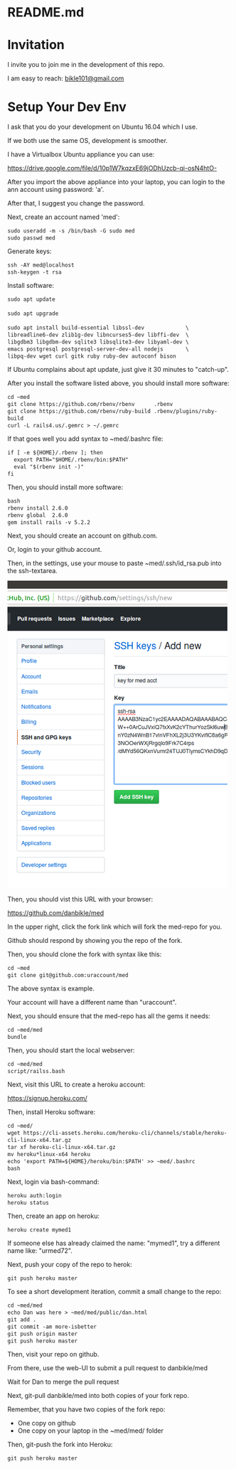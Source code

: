 # README.md

# Invitation

I invite you to join me in the development of this repo.

I am easy to reach: bikle101@gmail.com

# Setup Your Dev Env

I ask that you do your development on Ubuntu 16.04 which I use.

If we both use the same OS, development is smoother.

I have a Virtualbox Ubuntu appliance you can use:

https://drive.google.com/file/d/10p1W7kqzxE69jODhUzcb-qi-osN4htO-

After you import the above appliance into your laptop,
you can login to the ann account using password: 'a'.

After that, I suggest you change the password.

Next, create an account named 'med':

```
sudo useradd -m -s /bin/bash -G sudo med
sudo passwd med
```

Generate keys:

```
ssh -AY med@localhost
ssh-keygen -t rsa
```

Install software:

```
sudo apt update

sudo apt upgrade

sudo apt install build-essential libssl-dev             \
libreadline6-dev zlib1g-dev libncurses5-dev libffi-dev  \
libgdbm3 libgdbm-dev sqlite3 libsqlite3-dev libyaml-dev \
emacs postgresql postgresql-server-dev-all nodejs       \
libpq-dev wget curl gitk ruby ruby-dev autoconf bison
```

If Ubuntu complains about apt update, just give it 30 minutes to "catch-up".

After you install the software listed above, you should install more software:

```
cd ~med
git clone https://github.com/rbenv/rbenv      .rbenv
git clone https://github.com/rbenv/ruby-build .rbenv/plugins/ruby-build
curl -L rails4.us/.gemrc > ~/.gemrc
```

If that goes well you add syntax to ~med/.bashrc file:

```
if [ -e ${HOME}/.rbenv ]; then
  export PATH="$HOME/.rbenv/bin:$PATH"
  eval "$(rbenv init -)"
fi
```

Then, you should install more software:

```
bash
rbenv install 2.6.0
rbenv global  2.6.0
gem install rails -v 5.2.2
```

Next, you should create an account on github.com.

Or, login to your github account.

Then, in the settings, use your mouse to paste ~med/.ssh/id_rsa.pub into the ssh-textarea.

![Image of: public/sshsetting.png](public/sshsetting.png)

Then, you should vist this URL with your browser:

https://github.com/danbikle/med

In the upper right, click the fork link which will fork the med-repo for you.

Github should respond by showing you the repo of the fork.

Then, you should clone the fork with syntax like this:

```
cd ~med
git clone git@github.com:uraccount/med
```

The above syntax is example.

Your account will have a different name than "uraccount".

Next, you should ensure that the med-repo has all the gems it needs:

```
cd ~med/med
bundle
```

Then, you should start the local webserver:

```
cd ~med/med
script/railss.bash
```

Next, visit this URL to create a heroku account:

https://signup.heroku.com/

Then, install Heroku software:

```
cd ~med/
wget https://cli-assets.heroku.com/heroku-cli/channels/stable/heroku-cli-linux-x64.tar.gz
tar xf heroku-cli-linux-x64.tar.gz
mv heroku*linux-x64 heroku
echo 'export PATH=${HOME}/heroku/bin:$PATH' >> ~med/.bashrc
bash
```

Next, login via bash-command:

```
heroku auth:login
heroku status
```

Then, create an app on heroku:

```
heroku create mymed1
```

If someone else has already claimed the name: "mymed1", try a different name like: "urmed72".

Next, push your copy of the repo to herok:

```
git push heroku master
```

To see a short development iteration, commit a small change to the repo:

```
cd ~med/med
echo Dan was here > ~med/med/public/dan.html
git add .
git commit -am more-isbetter
git push origin master
git push heroku master
```

Then, visit your repo on github.

From there, use the web-UI to submit a pull request to danbikle/med

Wait for Dan to merge the pull request

Next, git-pull danbikle/med into both copies of your fork repo.

Remember, that you have two copies of the fork repo:

* One copy on github
* One copy on your laptop in the ~med/med/ folder

Then, git-push the fork into Heroku:

```
git push heroku master
```

